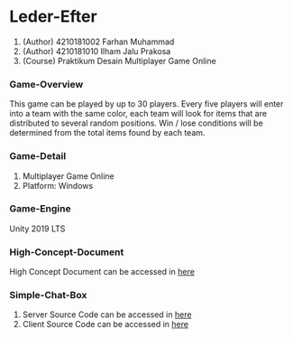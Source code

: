 # Leder-Efter
1. (Author) 4210181002 Farhan Muhammad
2. (Author) 4210181010 Ilham Jalu Prakosa
3. (Course) Praktikum Desain Multiplayer Game Online

### Game-Overview
This game can be played by up to 30 players. Every five players will enter into a team with the same color, each team will look for items that are distributed to several random positions. Win / lose conditions will be determined from the total items found by each team.

### Game-Detail
1. Multiplayer Game Online
2. Platform: Windows

### Game-Engine
Unity 2019 LTS

### High-Concept-Document
High Concept Document can be accessed in <a href="https://docs.google.com/presentation/d/1IT5tO_OZ1EZySGK0vKDDZZpI3ZeyAXCc-Gt6M5B67sk/edit?usp=sharing">here</a>

### Simple-Chat-Box
1. Server Source Code can be accessed in <a href="Simple Server\Program.cs">here</a>
2. Client Source Code can be accessed in <a href="ClientChatBox\Assets\Scripts\ClientScript.cs">here</a>
